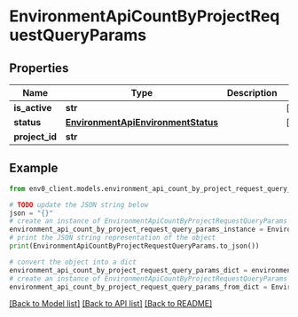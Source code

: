 # EnvironmentApiCountByProjectRequestQueryParams


## Properties

Name | Type | Description | Notes
------------ | ------------- | ------------- | -------------
**is_active** | **str** |  | [optional] 
**status** | [**EnvironmentApiEnvironmentStatus**](EnvironmentApiEnvironmentStatus.md) |  | [optional] 
**project_id** | **str** |  | 

## Example

```python
from env0_client.models.environment_api_count_by_project_request_query_params import EnvironmentApiCountByProjectRequestQueryParams

# TODO update the JSON string below
json = "{}"
# create an instance of EnvironmentApiCountByProjectRequestQueryParams from a JSON string
environment_api_count_by_project_request_query_params_instance = EnvironmentApiCountByProjectRequestQueryParams.from_json(json)
# print the JSON string representation of the object
print(EnvironmentApiCountByProjectRequestQueryParams.to_json())

# convert the object into a dict
environment_api_count_by_project_request_query_params_dict = environment_api_count_by_project_request_query_params_instance.to_dict()
# create an instance of EnvironmentApiCountByProjectRequestQueryParams from a dict
environment_api_count_by_project_request_query_params_from_dict = EnvironmentApiCountByProjectRequestQueryParams.from_dict(environment_api_count_by_project_request_query_params_dict)
```
[[Back to Model list]](../README.md#documentation-for-models) [[Back to API list]](../README.md#documentation-for-api-endpoints) [[Back to README]](../README.md)


